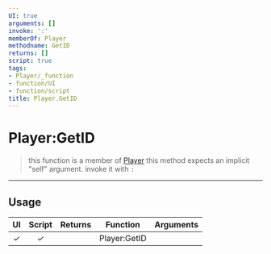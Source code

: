 ```yaml
---
UI: true
arguments: []
invoke: ':'
memberOf: Player
methodname: GetID
returns: []
script: true
tags:
- Player/_function
- function/UI
- function/script
title: Player.GetID
---
```

# Player:GetID
> this function is a member of [Player](civ-6/lua/Player.md)
> this method expects an implicit "self" argument. invoke it with `:`
-----
## Usage
|  UI | Script | Returns | Function | Arguments |
|:---:|:------:|-------:|:--------:|:---------|
|✓|✓||Player:GetID||
